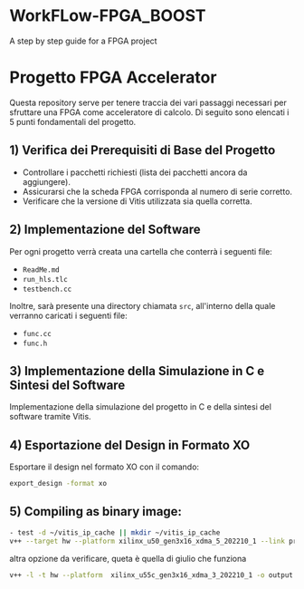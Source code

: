 # WorkFLow-FPGA_BOOST
A step by step guide for a FPGA project 

# Progetto FPGA Accelerator

Questa repository serve per tenere traccia dei vari passaggi necessari per sfruttare una FPGA come acceleratore di calcolo. Di seguito sono elencati i 5 punti fondamentali del progetto.

## 1) Verifica dei Prerequisiti di Base del Progetto
- Controllare i pacchetti richiesti (lista dei pacchetti ancora da aggiungere).
- Assicurarsi che la scheda FPGA corrisponda al numero di serie corretto.
- Verificare che la versione di Vitis utilizzata sia quella corretta.

## 2) Implementazione del Software
Per ogni progetto verrà creata una cartella che conterrà i seguenti file:
- `ReadMe.md`
- `run_hls.tlc`
- `testbench.cc`

Inoltre, sarà presente una directory chiamata `src`, all'interno della quale verranno caricati i seguenti file:
- `func.cc`
- `func.h`

## 3) Implementazione della Simulazione in C e Sintesi del Software
Implementazione della simulazione del progetto in C e della sintesi del software tramite Vitis.

## 4) Esportazione del Design in Formato XO
Esportare il design nel formato XO con il comando:
```bash 
export_design -format xo
```
## 5) Compiling as binary image:
```bash
- test -d ~/vitis_ip_cache || mkdir ~/vitis_ip_cache
v++ --target hw --platform xilinx_u50_gen3x16_xdma_5_202210_1 --link proj/solution/impl/export.xo -o proj.xclbin --remote_ip_cache ~/vitis_ip_cache
```
altra opzione da verificare, queta è quella di giulio che funziona

```bash
v++ -l -t hw --platform  xilinx_u55c_gen3x16_xdma_3_202210_1 -o output.xclbin export.xo
```


